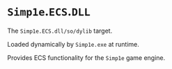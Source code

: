 # `Simp1e`.`ECS`.`DLL`

The `Simp1e.ECS.dll/so/dylib` target.

Loaded dynamically by `Simp1e.exe` at runtime.

Provides ECS functionality for the `Simp1e` game engine.
